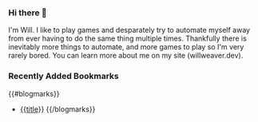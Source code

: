 ### Hi there 👋

I'm Will. I like to play games and desparately try to automate myself away from ever having to do the same thing multiple times. Thankfully there is inevitably more things to automate, and more games to play so I'm very rarely bored. You can learn more about me on my site (willweaver.dev).

### Recently Added Bookmarks 

{{#blogmarks}}
* [{{title}}]({{url}})
{{/blogmarks}}